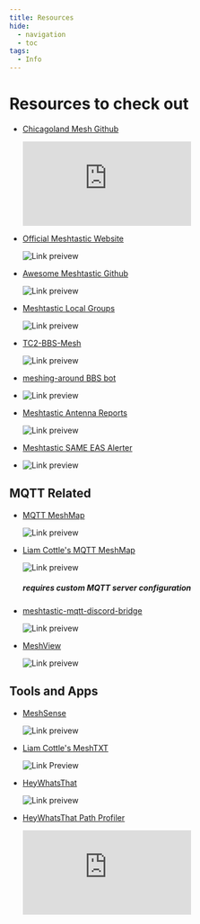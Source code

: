 ```yaml
---
title: Resources
hide: 
  - navigation
  - toc
tags:
  - Info
---
```


# Resources to check out

<div class="grid cards" markdown>

-   [Chicagoland Mesh Github](https://github.com/chicagolandmesh/chicagolandmesh.org)

    ![Link preivew](https://image.thum.io/get/width/700/http://github.com/chicagolandmesh/chicagolandmesh.org)

-   [Official Meshtastic Website](https://meshtastic.org/)

    ![Link preivew](https://image.thum.io/get/width/700/http://meshtastic.org/)

-   [Awesome Meshtastic Github](https://github.com/ShakataGaNai/awesome-meshtastic/)

    ![Link preivew](https://image.thum.io/get/width/700/http://github.com/ShakataGaNai/awesome-meshtastic/)

-   [Meshtastic Local Groups](https://meshtastic.org/docs/community/local-groups/)

    ![Link preivew](https://image.thum.io/get/width/700/http://meshtastic.org/docs/community/local-groups/)

-   [TC2-BBS-Mesh](https://github.com/TheCommsChannel/TC2-BBS-mesh)

    ![Link preivew](https://image.thum.io/get/width/700/http://github.com/TheCommsChannel/TC2-BBS-mesh)

-   [meshing-around BBS bot](https://github.com/SpudGunMan/meshing-around)

-   ![Link preview](https://image.thum.io/get/width/700/http://github.com/SpudGunMan/meshing-around)

-   [Meshtastic Antenna Reports](https://github.com/RicInNewMexico/Meshtastic-Antenna-Reports)

    ![Link preivew](https://image.thum.io/get/width/700/http://github.com/RicInNewMexico/Meshtastic-Antenna-Reports)

-   [Meshtastic SAME EAS Alerter](https://github.com/RCGV1/Meshtastic-SAME-EAS-Alerter)

-   ![Link preview](https://image.thum.io/get/width/700/http://github.com/RCGV1/Meshtastic-SAME-EAS-Alerter)

</div>


## MQTT Related

<div class="grid cards" markdown>

-   [MQTT MeshMap](https://meshmap.net/)

    ![Link preivew](https://image.thum.io/get/width/700/http://meshmap.net/)

-   [Liam Cottle's MQTT MeshMap](https://meshtastic.liamcottle.net/)

    ![Link preivew](https://image.thum.io/get/width/700/http://meshtastic.liamcottle.net/)

    ##### *requires custom MQTT server configuration*

-   [meshtastic-mqtt-discord-bridge](https://github.com/daviesgeek/meshtastic-mqtt-discord-bridge?tab=readme-ov-file)

    ![Link preivew](https://image.thum.io/get/width/700/http://github.com/daviesgeek/meshtastic-mqtt-discord-bridge?tab=readme-ov-file)

-   [MeshView](https://github.com/pablorevilla-meshtastic/meshview)

    ![Link preivew](https://image.thum.io/get/width/700/http://github.com/pablorevilla-meshtastic/meshview)

</div>


## Tools and Apps

<div class="grid cards" markdown>

-   [MeshSense](https://affirmatech.com/meshsense)

    ![Link preivew](https://image.thum.io/get/width/700/http://affirmatech.com/meshsense)

-   [Liam Cottle's MeshTXT](https://meshtxt.liamcottle.net/)

    ![Link Preview](https://image.thum.io/get/width/700/http://meshtxt.liamcottle.net/)

-   [HeyWhatsThat](https://www.heywhatsthat.com/)

    ![Link preivew](https://image.thum.io/get/width/700/http://www.heywhatsthat.com/)

-   [HeyWhatsThat Path Profiler](https://www.heywhatsthat.com/profiler.html)

    ![Link preivew](https://image.thum.io/get/width/700/http://www.heywhatsthat.com/profiler.html)

</div>

